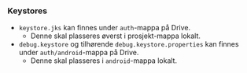 ### Keystores
 * `keystore.jks` kan finnes under `auth`-mappa på Drive.
   * Denne skal plasseres øverst i prosjekt-mappa lokalt.
 * `debug.keystore` og tilhørende `debug.keystore.properties` kan finnes under `auth/android`-mappa på Drive.
   * Denne skal plasseres i `android`-mappa lokalt.
